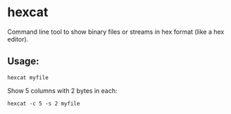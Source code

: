 hexcat
======

Command line tool to show binary files or streams in hex format (like a hex editor).

Usage:
------

    hexcat myfile

Show 5 columns with 2 bytes in each:

    hexcat -c 5 -s 2 myfile
